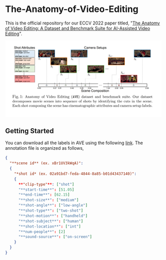 # The-Anatomy-of-Video-Editing
This is the official repository for our ECCV 2022 paper titled, "[The Anatomy of Video Editing: A Dataset and Benchmark Suite for AI-Assisted Video Editing](https://www.ecva.net/papers/eccv_2022/papers_ECCV/papers/136680195.pdf)".

![image info](./overview.PNG)

## Getting Started
You can download all the labels in AVE using the following [link](https://drive.google.com/file/d/1b_4yO94UbkkUAiRo4TB6QLfNef4WQ3t-/view). The annotation file is organized as follows,

```json
{
  "**scene id** (ex. xBr1UV3kWqA)":
  {
    "*shot id* (ex. 02a91bd7-feda-4844-8a85-b01d43437140)":
    {
      **"clip-type"**: ["shot"]
      "**start-time**": [51.05]
      "**end-time**": [62.15]
      "**shot-size**": ["medium"]
      "**shot-angle**": ["low-angle"]
      "**shot-type**": ["two-shot"]
      "**shot-motion**": ["handheld"]
      "**shot-subject**": ["human"]
      "**shot-location**": ["int"]
      "**num-people**": [2]
      "**sound-source**": ["on-screen"]
    }
  }
}
```
